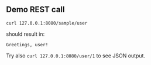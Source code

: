 
## Demo REST call

```
curl 127.0.0.1:8080/sample/user
```

should result in:

```
Greetings, user!
```

Try also ``curl 127.0.0.1:8080/user/1`` to see JSON output.

